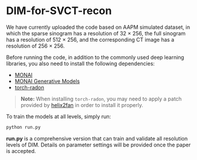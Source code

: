 # DIM-for-SVCT-recon

We have currently uploaded the code based on AAPM simulated dataset, in which the sparse sinogram has a resolution of 32 × 256, the full sinogram has a resolution of 512 × 256, and the corresponding CT image has a resolution of 256 × 256.


Before running the code, in addition to the commonly used deep learning libraries, you also need to install the following dependencies:

* [MONAI](https://github.com/Project-MONAI/MONAI)
* [MONAI Generative Models](https://github.com/Project-MONAI/GenerativeModels)
* [torch-radon](https://github.com/matteo-ronchetti/torch-radon)

> **Note:** When installing `torch-radon`, you may need to apply a patch provided by [helix2fan](https://github.com/faebstn96/helix2fan) in order to install it properly.

To train the models at all levels, simply run:

```bash
python run.py
```

**run.py** is a comprehensive version that can train and validate all resolution levels of DIM. Details on parameter settings will be provided once the paper is accepted.
